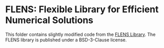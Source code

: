 # FLENS: Flexible Library for Efficient Numerical Solutions

This folder contains slightly modified code from the [FLENS Library](https://github.com/michael-lehn/FLENS).
The FLENS library is published under a BSD-3-Clause license.